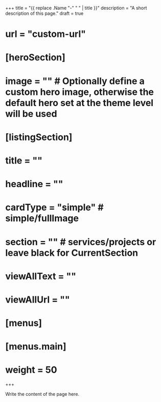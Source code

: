 +++
title = "{{ replace .Name "-" " " | title }}"
description = "A short description of this page."
draft = true

# url = "custom-url"

# [heroSection]
#   image = "" # Optionally define a custom hero image, otherwise the default hero set at the theme level will be used

# [listingSection]
#   title = ""
#   headline = ""
#   cardType = "simple"     # simple/fullImage
#   section = ""            # services/projects or leave black for CurrentSection
#   viewAllText = ""
#   viewAllUrl = ""

# [menus]
#   [menus.main]
#     weight = 50
+++

Write the content of the page here.
